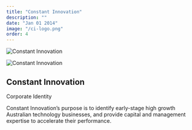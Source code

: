 ```yaml
---
title: "Constant Innovation"
description: ""
date: "Jan 01 2014"
image: "/ci-logo.png"
order: 4
---
```



<div class="flex flex-row">
  <div class="basis-2/3">

![Constant Innovation](/ci-logo2.png)

![Constant Innovation](/ci-logo.png)

  </div>
  <div class="basis-1/3 px-8">

<h2 id="constant-innovation" class="mt-4">Constant Innovation</h2>

<div class="text-pink-500">Corporate Identity</div>
    
Constant Innovation’s purpose is to identify early-stage high growth Australian technology businesses, and provide capital and management expertise to accelerate their performance.
  </div>
</div>
